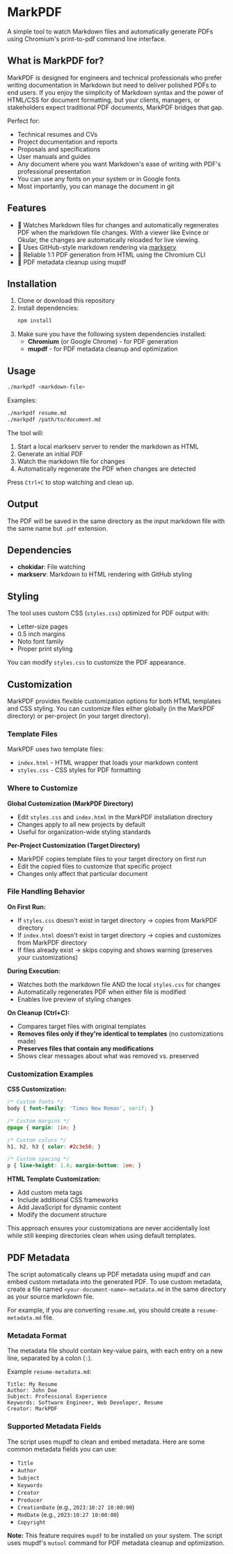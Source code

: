 # MarkPDF

A simple tool to watch Markdown files and automatically generate PDFs using Chromium's print-to-pdf command line interface.

## What is MarkPDF for?

MarkPDF is designed for engineers and technical professionals who prefer writing documentation in Markdown but need to deliver polished PDFs to end users. If you enjoy the simplicity of Markdown syntax and the power of HTML/CSS for document formatting, but your clients, managers, or stakeholders expect traditional PDF documents, MarkPDF bridges that gap.

Perfect for:
- Technical resumes and CVs
- Project documentation and reports  
- Proposals and specifications
- User manuals and guides
- Any document where you want Markdown's ease of writing with PDF's professional presentation
- You can use any fonts on your system or in Google fonts
- Most importantly, you can manage the document in git

## Features

- 🔄  Watches Markdown files for changes and automatically regenerates PDF when the markdown file changes. With a viewer like Evince or Okular, the changes are automatically reloaded for live viewing.
- 🎨 Uses GitHub-style markdown rendering via [markserv](https://github.com/markserv/markserv)
- 📄 Reliable 1:1 PDF generation from HTML using the Chromium CLI
- 🧹 PDF metadata cleanup using mupdf

## Installation

1.  Clone or download this repository
2.  Install dependencies:
    ```bash
    npm install
    ```
3.  Make sure you have the following system dependencies installed:
    - **Chromium** (or Google Chrome) - for PDF generation
    - **mupdf** - for PDF metadata cleanup and optimization

## Usage

```bash
./markpdf <markdown-file>
```

Examples:
```bash
./markpdf resume.md
./markpdf /path/to/document.md
```

The tool will:
1.  Start a local markserv server to render the markdown as HTML
2.  Generate an initial PDF
3.  Watch the markdown file for changes
4.  Automatically regenerate the PDF when changes are detected

Press `Ctrl+C` to stop watching and clean up.

## Output

The PDF will be saved in the same directory as the input markdown file with the same name but `.pdf` extension.

## Dependencies

- **chokidar**: File watching
- **markserv**: Markdown to HTML rendering with GitHub styling

## Styling

The tool uses custom CSS (`styles.css`) optimized for PDF output with:
- Letter-size pages
- 0.5 inch margins
- Noto font family
- Proper print styling

You can modify `styles.css` to customize the PDF appearance.

## Customization

MarkPDF provides flexible customization options for both HTML templates and CSS styling. You can customize files either globally (in the MarkPDF directory) or per-project (in your target directory).

### Template Files

MarkPDF uses two template files:
- `index.html` - HTML wrapper that loads your markdown content
- `styles.css` - CSS styles for PDF formatting

### Where to Customize

**Global Customization (MarkPDF Directory)**
- Edit `styles.css` and `index.html` in the MarkPDF installation directory
- Changes apply to all new projects by default
- Useful for organization-wide styling standards

**Per-Project Customization (Target Directory)**
- MarkPDF copies template files to your target directory on first run
- Edit the copied files to customize that specific project
- Changes only affect that particular document

### File Handling Behavior

**On First Run:**
- If `styles.css` doesn't exist in target directory → copies from MarkPDF directory
- If `index.html` doesn't exist in target directory → copies and customizes from MarkPDF directory
- If files already exist → skips copying and shows warning (preserves your customizations)

**During Execution:**
- Watches both the markdown file AND the local `styles.css` for changes
- Automatically regenerates PDF when either file is modified
- Enables live preview of styling changes

**On Cleanup (Ctrl+C):**
- Compares target files with original templates
- **Removes files only if they're identical to templates** (no customizations made)
- **Preserves files that contain any modifications**
- Shows clear messages about what was removed vs. preserved

### Customization Examples

**CSS Customization:**
```css
/* Custom fonts */
body { font-family: 'Times New Roman', serif; }

/* Custom margins */
@page { margin: 1in; }

/* Custom colors */
h1, h2, h3 { color: #2c3e50; }

/* Custom spacing */
p { line-height: 1.6; margin-bottom: 1em; }
```

**HTML Template Customization:**
- Add custom meta tags
- Include additional CSS frameworks
- Add JavaScript for dynamic content
- Modify the document structure

This approach ensures your customizations are never accidentally lost while still keeping directories clean when using default templates.

## PDF Metadata

The script automatically cleans up PDF metadata using mupdf and can embed custom metadata into the generated PDF. To use custom metadata, create a file named `<your-document-name>-metadata.md` in the same directory as your source markdown file.

For example, if you are converting `resume.md`, you should create a `resume-metadata.md` file.

### Metadata Format

The metadata file should contain key-value pairs, with each entry on a new line, separated by a colon (`:`).

Example `resume-metadata.md`:
```
Title: My Resume
Author: John Doe
Subject: Professional Experience
Keywords: Software Engineer, Web Developer, Resume
Creator: MarkPDF
```

### Supported Metadata Fields

The script uses mupdf to clean and embed metadata. Here are some common metadata fields you can use:

- `Title`
- `Author`
- `Subject`
- `Keywords`
- `Creator`
- `Producer`
- `CreationDate` (e.g., `2023:10:27 10:00:00`)
- `ModDate` (e.g., `2023:10:27 10:00:00`)
- `Copyright`

**Note:** This feature requires `mupdf` to be installed on your system. The script uses mupdf's `mutool` command for PDF metadata cleanup and optimization.


